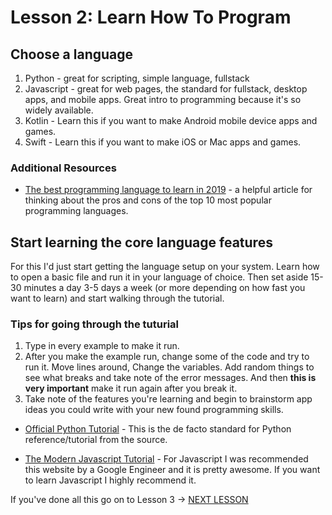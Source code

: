 # Lesson 2: Learn How To Program
## Choose a language

1. Python - great for scripting, simple language, fullstack
2. Javascript - great for web pages, the standard for fullstack, desktop apps, and mobile apps. Great intro to programming because it's so widely available. 
3. Kotlin - Learn this if you want to make Android mobile device apps and games. 
4. Swift - Learn this if you want to make iOS or Mac apps and games. 

### Additional Resources

- [The best programming language to learn in 2019](https://medium.com/duomly-blockchain-online-courses/the-best-programming-language-to-learn-in-2019-466986db384e) - a helpful article for thinking about the pros and cons of the top 10 most popular programming languages. 
## Start learning the core language features

For this I'd just start getting the language setup on your system. Learn how to open a basic file and run it in your language of choice. Then set aside 15-30 minutes a day 3-5 days a week (or more depending on how fast you want to learn) and start walking through the tutorial. 

### Tips for going through the tuturial

1. Type in every example to make it run. 
2. After you make the example run, change some of the code and try to run it. Move lines around, Change the variables. Add random things to see what breaks and take note of the error messages. And then **this is very important** make it run again after you break it. 
3. Take note of the features you're learning and begin to brainstorm app ideas you could write with your new found programming skills.

- [Official Python Tutorial](https://docs.python.org/3/tutorial/index.html) - This is the de facto standard for Python reference/tutorial from the source.

- [The Modern Javascript Tutorial](https://javascript.info/) - For Javascript I was recommended this website by a Google Engineer and it is pretty awesome. If you want to learn Javascript I highly recommend it.


If you've done all this go on to Lesson 3 -> [NEXT LESSON](3-LessonThree.md)
